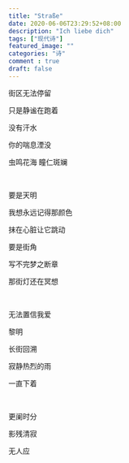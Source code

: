 ```yaml
---
title: "Straße"
date: 2020-06-06T23:29:52+08:00
description: "Ich liebe dich"
tags: ["现代诗"]
featured_image: ""
categories: "诗"
comment : true
draft: false
---
```



街区无法停留

只是静谧在跑着

没有汗水

你的喘息湮没

虫鸣花海 瞳仁斑斓

<br>

要是天明

我想永远记得那颜色

抹在心脏让它跳动

要是街角

写不完梦之断章

那街灯还在冥想

<br>

无法置信我爱

黎明

长街回溯

寂静热烈的雨

一直下着

<br>

更阑时分

影残清寂

无人应